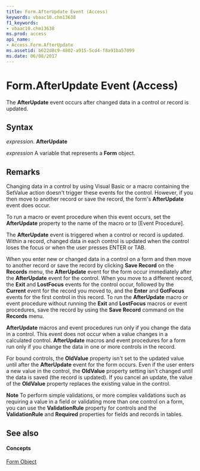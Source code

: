 ```yaml
---
title: Form.AfterUpdate Event (Access)
keywords: vbaac10.chm13638
f1_keywords:
- vbaac10.chm13638
ms.prod: access
api_name:
- Access.Form.AfterUpdate
ms.assetid: b622d8c9-4802-a915-5cd4-f8a91ba57099
ms.date: 06/08/2017
---
```



# Form.AfterUpdate Event (Access)

The  **AfterUpdate** event occurs after changed data in a control or record is updated.


## Syntax

 _expression_. **AfterUpdate**

 _expression_ A variable that represents a **Form** object.


## Remarks

Changing data in a control by using Visual Basic or a macro containing the SetValue action doesn't trigger these events for the control. However, if you then move to another record or save the record, the form's  **AfterUpdate** event does occur.

To run a macro or event procedure when this event occurs, set the  **AfterUpdate** property to the name of the macro or to [Event Procedure].

The  **AfterUpdate** event is triggered when a control or record is updated. Within a record, changed data in each control is updated when the control loses the focus or when the user presses ENTER or TAB.

When you enter new or changed data in a control on a form and then move to another record or save the record by clicking  **Save Record** on the **Records** menu, the **AfterUpdate** event for the form occur immediately after the **AfterUpdate** event for the control. When you move to a different record, the **Exit** and **LostFocus** events for the control occur, followed by the **Current** event for the record you moved to, and the **Enter** and **GotFocus** events for the first control in this record. To run the **AfterUpdate** macro or event procedure without running the **Exit** and **LostFocus** macros or event procedures, save the record by using the **Save Record** command on the **Records** menu.

 **AfterUpdate** macros and event procedures run only if you change the data in a control. This event does not occur when a value changes in a calculated control. **AfterUpdate** macros and event procedures for a form run only if you change the data in one or more controls in the record.

For bound controls, the  **OldValue** property isn't set to the updated value until after the **AfterUpdate** event for the form occurs. Even if the user enters a new value in the control, the **OldValue** property setting isn't changed until the data is saved (the record is updated). If you cancel an update, the value of the **OldValue** property replaces the existing value in the control.


 **Note**  To perform simple validations, or more complex validations such as requiring a value in a field or validating more than one control on a form, you can use the  **ValidationRule** property for controls and the **ValidationRule** and **Required** properties for fields and records in tables.


## See also


#### Concepts


[Form Object](form-object-access.md)

